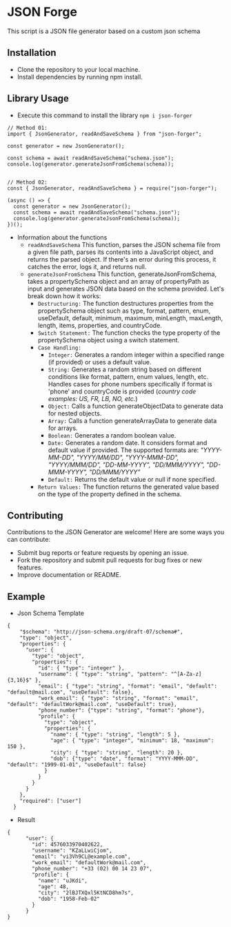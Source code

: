 # JSON Forge

This script is a JSON file generator based on a custom json schema

## Installation

- Clone the repository to your local machine.
- Install dependencies by running npm install.

## Library Usage

- Execute this command to install the library `npm i json-forger`

```
// Method 01:
import { JsonGenerator, readAndSaveSchema } from "json-forger";

const generator = new JsonGenerator();

const schema = await readAndSaveSchema("schema.json");
console.log(generator.generateJsonFromSchema(schema));


// Method 02:
const { JsonGenerator, readAndSaveSchema } = require("json-forger");

(async () => {
  const generator = new JsonGenerator();
  const schema = await readAndSaveSchema("schema.json");
  console.log(generator.generateJsonFromSchema(schema));
})();

```

- Information about the functions
  - `readAndSaveSchema` This function, parses the JSON schema file from a given file path, parses its contents into a JavaScript object, and returns the parsed object. If there's an error during this process, it catches the error, logs it, and returns null.
  - `generateJsonFromSchema` This function, generateJsonFromSchema, takes a propertySchema object and an array of propertyPath as input and generates JSON data based on the schema provided. Let's break down how it works:
    - `Destructuring:` The function destructures properties from the propertySchema object such as type, format, pattern, enum, useDefault, default, minimum, maximum, minLength, maxLength, length, items, properties, and countryCode.
    - `Switch Statement:` The function checks the type property of the propertySchema object using a switch statement.
    - `Case Handling:`
      - `Integer:` Generates a random integer within a specified range (if provided) or uses a default value.
      - `String:` Generates a random string based on different conditions like format, pattern, enum values, length, etc. Handles cases for phone numbers specifically if format is 'phone' and countryCode is provided (_country code examples: US, FR, LB, NO, etc._)
      - `Object:` Calls a function generateObjectData to generate data for nested objects.
      - `Array:` Calls a function generateArrayData to generate data for arrays.
      - `Boolean:` Generates a random boolean value.
      - `Date:` Generates a random date. It considers format and default value if provided. The supported formats are: _"YYYY-MM-DD", "YYYY/MM/DD", "YYYY-MMM-DD", "YYYY/MMM/DD", "DD-MM-YYYY", "DD/MMM/YYYY", "DD-MMM-YYYY", "DD/MMM/YYYY"_
      - `Default:` Returns the default value or null if none specified.
    - `Return Values:` The function returns the generated value based on the type of the property defined in the schema.

## Contributing

Contributions to the JSON Generator are welcome! Here are some ways you can contribute:

- Submit bug reports or feature requests by opening an issue.
- Fork the repository and submit pull requests for bug fixes or new features.
- Improve documentation or README.

## Example

- Json Schema Template

```
{
    "$schema": "http://json-schema.org/draft-07/schema#",
    "type": "object",
    "properties": {
      "user": {
        "type": "object",
        "properties": {
          "id": { "type": "integer" },
          "username": { "type": "string", "pattern": "^[A-Za-z]{3,16}$" },
          "email": { "type": "string", "format": "email", "default": "default@mail.com", "useDefault": false},
          "work_email": { "type": "string", "format": "email", "default": "defaultWork@mail.com", "useDefault": true},
          "phone_number": {"type": "string", "format": "phone"},
          "profile": {
            "type": "object",
            "properties": {
              "name": { "type": "string", "length": 5 },
              "age": { "type": "integer", "minimum": 18, "maximum": 150 },
              "city": { "type": "string", "length": 20 },
              "dob": {"type": "date", "format": "YYYY-MMM-DD", "default": "1999-01-01", "useDefault": false}
            }
          }
        }
      }
    },
    "required": ["user"]
  }
```

- Result

```
{
      "user": {
        "id": 4576033970402622,
        "username": "KZaLLwiCjom",
        "email": "vi3Vh9CL@example.com",
        "work_email": "defaultWork@mail.com",
        "phone_number": "+33 (02) 00 14 23 07",
        "profile": {
          "name": "uJKdi",
          "age": 48,
          "city": "2lBJTXQxl5KtNCD8hm7s",
          "dob": "1958-Feb-02"
        }
      }
}
```
